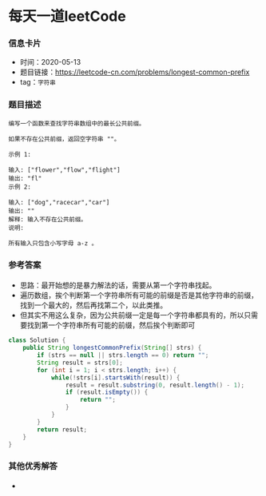 # 每天一道leetCode

### 信息卡片

- 时间：2020-05-13
- 题目链接：https://leetcode-cn.com/problems/longest-common-prefix
- tag：`字符串`

### 题目描述

```
编写一个函数来查找字符串数组中的最长公共前缀。

如果不存在公共前缀，返回空字符串 ""。

示例 1:

输入: ["flower","flow","flight"]
输出: "fl"
示例 2:

输入: ["dog","racecar","car"]
输出: ""
解释: 输入不存在公共前缀。
说明:

所有输入只包含小写字母 a-z 。

```

### 参考答案

#### 
- 思路：最开始想的是暴力解法的话，需要从第一个字符串找起。
- 遍历数组，挨个判断第一个字符串所有可能的前缀是否是其他字符串的前缀，找到一个最大的，然后再找第二个，以此类推。
- 但其实不用这么复杂，因为公共前缀一定是每一个字符串都具有的，所以只需要找到第一个字符串所有可能的前缀，然后挨个判断即可

```java
class Solution {
    public String longestCommonPrefix(String[] strs) {
        if (strs == null || strs.length == 0) return "";
        String result = strs[0];
        for (int i = 1; i < strs.length; i++) {
            while(!strs[i].startsWith(result)) {
                result = result.substring(0, result.length() - 1);
                if (result.isEmpty()) {
                    return "";
                }
            }
        }
        return result;
    }
}
```

### 其他优秀解答

#### 
- 

```java

```
